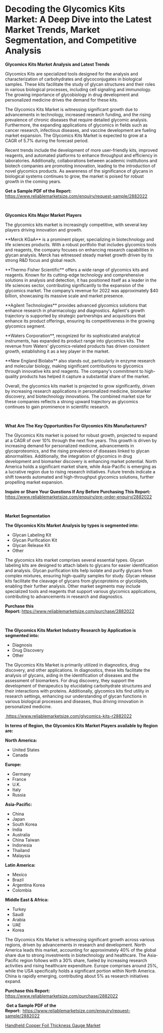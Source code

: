 <p><h1>Decoding the Glycomics Kits Market: A Deep Dive into the Latest Market Trends, Market Segmentation, and Competitive Analysis</h1></p><p><strong>Glycomics Kits Market Analysis and Latest Trends</strong></p>
<p><p>Glycomics Kits are specialized tools designed for the analysis and characterization of carbohydrates and glycoconjugates in biological samples. These kits facilitate the study of glycan structures and their roles in various biological processes, including cell signaling and immunology. The growing importance of glycobiology in drug development and personalized medicine drives the demand for these kits.</p><p>The Glycomics Kits Market is witnessing significant growth due to advancements in technology, increased research funding, and the rising prevalence of chronic diseases that require detailed glycomic analysis. Furthermore, the expanding applications of glycomics in fields such as cancer research, infectious diseases, and vaccine development are fueling market expansion. The Glycomics Kits Market is expected to grow at a CAGR of 5.7% during the forecast period.</p><p>Recent trends include the development of more user-friendly kits, improved reagents, and automated platforms to enhance throughput and efficiency in laboratories. Additionally, collaborations between academic institutions and biotech companies are promoting innovation, leading to the introduction of novel glycomics products. As awareness of the significance of glycans in biological systems continues to grow, the market is poised for robust growth in the coming years.</p></p>
<p><strong>Get a Sample PDF of the Report:&nbsp;</strong> <a href="https://www.reliablemarketsize.com/enquiry/request-sample/2882022?utm_campaign=2944&utm_medium=2&utm_source=Github&utm_content=ia&utm_term=12032025&utm_id=glycomics-kits">https://www.reliablemarketsize.com/enquiry/request-sample/2882022</a></p>
<p>&nbsp;</p>
<p><strong>Glycomics Kits Major Market Players</strong></p>
<p><p>The glycomics kits market is increasingly competitive, with several key players driving innovation and growth. </p><p>**Merck KGaA** is a prominent player, specializing in biotechnology and life sciences products. With a robust portfolio that includes glycomics tools and reagents, the company focuses on enhancing research capabilities in glycan analysis. Merck has witnessed steady market growth driven by its strong R&D focus and global reach.</p><p>**Thermo Fisher Scientific** offers a wide range of glycomics kits and reagents. Known for its cutting-edge technology and comprehensive solutions in analysis and detection, it has positioned itself as a leader in the life sciences sector, contributing significantly to the expansion of the glycomics market. The company’s revenue for 2022 was approximately $40 billion, showcasing its massive scale and market presence.</p><p>**Agilent Technologies** provides advanced glycomics solutions that enhance research in pharmacology and diagnostics. Agilent's growth trajectory is supported by strategic partnerships and acquisitions that enhance its product offerings, ensuring its competitiveness in the growing glycomics segment.</p><p>**Waters Corporation**, recognized for its sophisticated analytical instruments, has expanded its product range into glycomics kits. The revenue from Waters' glycomics-related products has driven consistent growth, establishing it as a key player in the market.</p><p>**New England Biolabs** also stands out, particularly in enzyme research and molecular biology, making significant contributions to glycomics through innovative kits and reagents. The company's commitment to high-quality products has helped it capture a substantial share of the market.</p><p>Overall, the glycomics kits market is projected to grow significantly, driven by increasing research applications in personalized medicine, biomarker discovery, and biotechnology innovations. The combined market size for these companies reflects a strong upward trajectory as glycomics continues to gain prominence in scientific research.</p></p>
<p>&nbsp;</p>
<p><strong>What Are The Key Opportunities For Glycomics Kits Manufacturers?</strong></p>
<p><p>The Glycomics Kits market is poised for robust growth, projected to expand at a CAGR of over 10% through the next five years. This growth is driven by increasing demand for personalized medicine, advancements in glycoproteomics, and the rising prevalence of diseases linked to glycan abnormalities. Additionally, the integration of glycomics in drug development and biomarker discovery is enhancing market potential. North America holds a significant market share, while Asia-Pacific is emerging as a lucrative region due to rising research initiatives. Future trends indicate a shift towards automated and high-throughput glycomics solutions, further propelling market expansion.</p></p>
<p><strong>Inquire or Share Your Questions If Any Before Purchasing This Report:</strong> <a href="https://www.reliablemarketsize.com/enquiry/pre-order-enquiry/2882022?utm_campaign=2944&utm_medium=2&utm_source=Github&utm_content=ia&utm_term=12032025&utm_id=glycomics-kits">https://www.reliablemarketsize.com/enquiry/pre-order-enquiry/2882022</a></p>
<p>&nbsp;</p>
<p><strong>Market Segmentation</strong></p>
<p><strong>The Glycomics Kits Market Analysis by types is segmented into:</strong></p>
<p><ul><li>Glycan Labeling Kit</li><li>Glycan Purification Kit</li><li>Glycan Release Kit</li><li>Other</li></ul></p>
<p><p>The glycomics kits market comprises several essential types. Glycan labeling kits are designed to attach labels to glycans for easier identification and analysis. Glycan purification kits help isolate and purify glycans from complex mixtures, ensuring high-quality samples for study. Glycan release kits facilitate the cleavage of glycans from glycoproteins or glycolipids, enabling their further analysis. Other market segments may include specialized tools and reagents that support various glycomics applications, contributing to advancements in research and diagnostics.</p></p>
<p><strong>Purchase this Report:&nbsp;</strong><a href="https://www.reliablemarketsize.com/purchase/2882022?utm_campaign=2944&utm_medium=2&utm_source=Github&utm_content=ia&utm_term=12032025&utm_id=glycomics-kits">https://www.reliablemarketsize.com/purchase/2882022</a></p>
<p>&nbsp;</p>
<p><strong>The Glycomics Kits Market Industry Research by Application is segmented into:</strong></p>
<p><ul><li>Diagnosis</li><li>Drug Discovery</li><li>Other</li></ul></p>
<p><p>The Glycomics Kits Market is primarily utilized in diagnostics, drug discovery, and other applications. In diagnostics, these kits facilitate the analysis of glycans, aiding in the identification of diseases and the assessment of biomarkers. For drug discovery, they support the development of therapeutics by elucidating carbohydrate structures and their interactions with proteins. Additionally, glycomics kits find utility in research settings, enhancing our understanding of glycan functions in various biological processes and diseases, thus driving innovation in personalized medicine.</p></p>
<p><a href="https://www.reliablemarketsize.com/glycomics-kits-r2882022?utm_campaign=2944&utm_medium=2&utm_source=Github&utm_content=ia&utm_term=12032025&utm_id=glycomics-kits">&nbsp;https://www.reliablemarketsize.com/glycomics-kits-r2882022</a></p>
<p><strong>In terms of Region, the Glycomics Kits Market Players available by Region are:</strong></p>
<p>
    <p> <strong> North America: </strong>
        <ul>
            <li>United States</li>
            <li>Canada</li>
        </ul>
        </p> 
    <p> <strong> Europe: </strong>
        <ul>
            <li>Germany</li>
            <li>France</li>
            <li>U.K.</li>
            <li>Italy</li>
            <li>Russia</li>
        </ul>
        </p> 
    <p> <strong> Asia-Pacific: </strong>
        <ul>
            <li>China</li>
            <li>Japan</li>
            <li>South Korea</li>
            <li>India</li>
            <li>Australia</li>
            <li>China Taiwan</li>
            <li>Indonesia</li>
            <li>Thailand</li>
            <li>Malaysia</li>
        </ul>
        </p> 
    <p> <strong> Latin America: </strong>
        <ul>
            <li>Mexico</li>
            <li>Brazil</li>
            <li>Argentina Korea</li>
            <li>Colombia</li>
        </ul>
        </p> 
    <p> <strong> Middle East & Africa: </strong>
        <ul>
            <li>Turkey</li>
            <li>Saudi</li>
            <li>Arabia</li>
            <li>UAE</li>
            <li>Korea</li>
        </ul>
    </p>
    </p>
<p><p>The Glycomics Kits Market is witnessing significant growth across various regions, driven by advancements in research and development. North America leads this market, accounting for approximately 40% of the global share due to strong investments in biotechnology and healthcare. The Asia-Pacific region follows with a 30% share, fueled by increasing research activities and rising healthcare expenditure. Europe comprises around 25%, while the USA specifically holds a significant portion within North America. China is rapidly emerging, contributing about 5% as research initiatives expand.</p></p>
<p><strong>Purchase this Report: </strong><a href="https://www.reliablemarketsize.com/purchase/2882022?utm_campaign=2944&utm_medium=2&utm_source=Github&utm_content=ia&utm_term=12032025&utm_id=glycomics-kits">https://www.reliablemarketsize.com/purchase/2882022</a></p>
<p>&nbsp;<strong>Get a Sample PDF of the Report:&nbsp;&nbsp;</strong><a href="https://www.reliablemarketsize.com/enquiry/request-sample/2882022?utm_campaign=2944&utm_medium=2&utm_source=Github&utm_content=ia&utm_term=12032025&utm_id=glycomics-kits">https://www.reliablemarketsize.com/enquiry/request-sample/2882022</a></p>
<p><strong></strong></p>
<p><p><a href="https://github.com/ngozudapshi/Market-Research-Report-List-1/blob/main/handheld-copper-foil-thickness-gauge-market.md?utm_campaign=2944&utm_medium=2&utm_source=Github&utm_content=ia&utm_term=12032025&utm_id=glycomics-kits">Handheld Copper Foil Thickness Gauge Market</a></p></p>